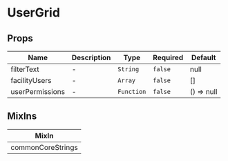 # UserGrid

## Props

<!-- @vuese:UserGrid:props:start -->
|Name|Description|Type|Required|Default|
|---|---|---|---|---|
|filterText|-|`String`|`false`|null|
|facilityUsers|-|`Array`|`false`|[]|
|userPermissions|-|`Function`|`false`|() => null|

<!-- @vuese:UserGrid:props:end -->


## MixIns

<!-- @vuese:UserGrid:mixIns:start -->
|MixIn|
|---|
|commonCoreStrings|

<!-- @vuese:UserGrid:mixIns:end -->

